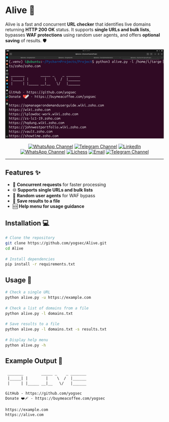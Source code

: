 # Alive 🚀

Alive is a fast and concurrent **URL checker** that identifies live domains returning **HTTP 200 OK** status. It supports **single URLs and bulk lists**, bypasses **WAF protections** using random user agents, and offers **optional saving** of results. 🛡️

![CyberSecurity Tool - Alive](https://github.com/yogsec/Alive/blob/main/Screenshot%20from%202025-03-12%2021-17-03.png?raw=true)

<div align="center">
      <a href="https://www.whatsapp.com/channel/0029Vb68FeRFnSzGNOZC3h3x"><img src="https://img.shields.io/static/v1?style=for-the-badge&amp;message=WhatsApp+Channel&amp;color=25D366&amp;logo=&amp;logoColor=FFFFFF&amp;label=" alt="WhatsApp Channel"></a>
  <a href="https://t.me/HackerSecure"><img src="https://img.shields.io/static/v1?style=for-the-badge&amp;message=Telegram+Channel&amp;color=24A1DE&amp;logo=&amp;logoColor=FFFFFF&amp;label=" alt="Telegram Channel"></a>
  <a href="https://www.linkedin.com/in/cybersecurity-pentester/"><img src="https://img.shields.io/static/v1?style=for-the-badge&amp;message=LinkedIn&amp;color=0A66C2&amp;logo=LinkedIn&amp;logoColor=FFFFFF&amp;label=" alt="LinkedIn"></a>
  <a href="https://linktr.ee/yogsec"><img src="https://img.shields.io/static/v1?style=for-the-badge&amp;message=LinkTree&amp;color=25D366&amp;logo=&amp;logoColor=FFFFFF&amp;label=" alt="WhatsApp Channel"></a>
  <a href="https://x.com/home"><img src="https://img.shields.io/static/v1?style=for-the-badge&amp;message=X&amp;color=000000&amp;logo=&amp;logoColor=FFFFFF&amp;label=" alt="Lichess"></a>
  <a href="mailto:abhinavsingwal@gmail.com?subject=Hi%20YogSec%20,%20nice%20to%20meet%20you!"><img alt="Email" src="https://img.shields.io/static/v1?style=for-the-badge&amp;message=Gmail&amp;color=EA4335&amp;logo=Gmail&amp;logoColor=FFFFFF&amp;label="></a>
  <a href="https://yogsec.github.io/yogsec/"><img src="https://img.shields.io/static/v1?style=for-the-badge&amp;message=Website&amp;color=FFFFC5&amp;logo=&amp;logoColor=FFFFFF&amp;label=" alt="Telegram Channel"></a>  
  
</div>

---

## Features ✨
- 🔄 **Concurrent requests** for faster processing
- 🌐 **Supports single URLs and bulk lists**
- 🛑 **Random user agents** for WAF bypass
- 💾 **Save results to a file**
- 🆘 **Help menu for usage guidance**

## Installation 💻
```bash
# Clone the repository
git clone https://github.com/yogsec/Alive.git
cd Alive

# Install dependencies
pip install -r requirements.txt
```

## Usage 🚀
```bash
# Check a single URL
python alive.py -u https://example.com

# Check a list of domains from a file
python alive.py -l domains.txt

# Save results to a file
python alive.py -l domains.txt -s results.txt

# Display help menu
python alive.py -h
```

## Example Output 📜
```
 _______        _____ _    _ _______
 |_____| |        |    \  /  |______
 |     | |_____ __|__   \/   |______

GitHub - https://github.com/yogsec
Donate ❤️‍🩹 - https://buymeacoffee.com/yogsec

https://example.com
https://alive.com
```

